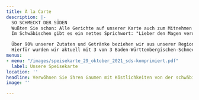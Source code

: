 ```yaml
---
title: À la Carte
description: |-
  SO SCHMECKT DER SÜDEN
  Wußten Sie schon: Alle Gerichte auf unserer Karte auch zum Mitnehmen!
  Im Schwäbischen gibt es ein nettes Sprichwort: "Lieber den Magen verrenkt als dem Wirt was geschenkt." Damit es nicht soweit kommt, packen wir übrig gebliebenes gerne für Sie ein.

  Über 90% unserer Zutaten und Getränke beziehen wir aus unserer Region bzw. aus Baden-Württemberg.
  Hierfür wurden wir aktuell mit 3 von 3 Baden-Württembergischen-Schmeck den Süden Löwen ausgezeichnet.
menus:
- menu: "/images/speisekarte_29_oktober_2021_sds-komprimiert.pdf"
  label: Unsere Speisekarte
location: ''
headline: Verwöhnen Sie ihren Gaumen mit Köstlichkeiten von der schwäbischen Alb
image: ''

---
```

